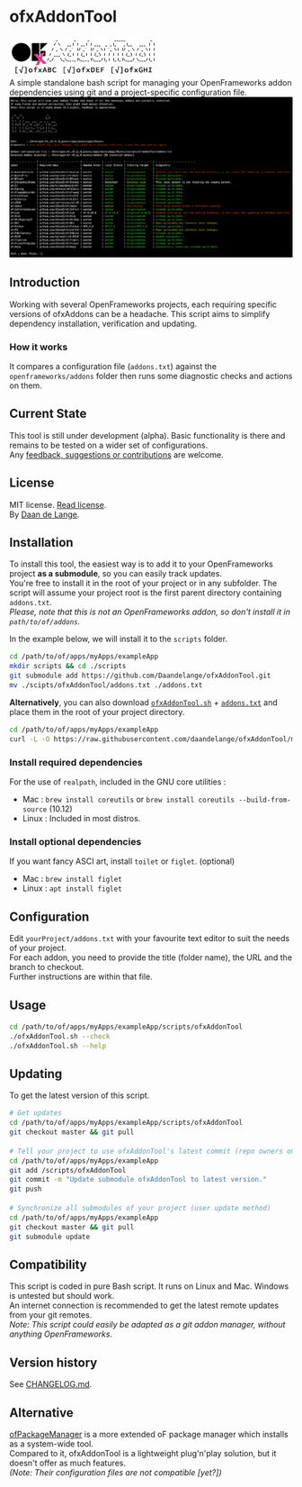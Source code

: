 ofxAddonTool
============
![ofxAddonTool](./ofxaddons_thumbnail.png)  
A simple standalone bash script for managing your OpenFrameworks addon dependencies using git and a project-specific configuration file.  
![ofxAddonTool Screenshot](./ofxAddonTool_screenshot.png)  

Introduction
------------
Working with several OpenFrameworks projects, each requiring specific versions of ofxAddons can be a headache. This script aims to simplify dependency installation, verification and updating.  

### How it works
It compares a configuration file (`addons.txt`) against the `openframeworks/addons` folder then runs some diagnostic checks and actions on them.

Current State
-------------
This tool is still under development (alpha). Basic functionality is there and remains to be tested on a wider set of configurations.  
Any [feedback, suggestions or contributions](https://github.com/Daandelange/ofxAddonTool/issues) are welcome.

License
-------
MIT license. [Read license](./LICENSE.md).  
By [Daan de Lange](http://daandelange.com/).

Installation
------------
To install this tool, the easiest way is to add it to your OpenFrameworks project **as a submodule**, so you can easily track updates.  
You're free to install it in the root of your project or in any subfolder. The script will assume your project root is the first parent directory containing `addons.txt`.  
*Please, note that this is not an OpenFrameworks addon, so don't install it in `path/to/of/addons`.*  


In the example below, we will install it to the `scripts` folder.
````bash
cd /path/to/of/apps/myApps/exampleApp
mkdir scripts && cd ./scripts
git submodule add https://github.com/Daandelange/ofxAddonTool.git
mv ./scipts/ofxAddonTool/addons.txt ./addons.txt
````

**Alternatively**, you can also download [`ofxAddonTool.sh`](https://raw.githubusercontent.com/daandelange/ofxAddonTool/master/ofxAddonTool.sh) + [`addons.txt`](https://raw.githubusercontent.com/daandelange/ofxAddonTool/master/addons.txt) and place them in the root of your project directory.  
````bash
cd /path/to/of/apps/myApps/exampleApp
curl -L -O https://raw.githubusercontent.com/daandelange/ofxAddonTool/master/addons.txt -L -O https://raw.githubusercontent.com/daandelange/ofxAddonTool/master/ofxAddonTool.sh
````

### Install required dependencies
For the use of `realpath`, included in the GNU core utilities :
- Mac : `brew install coreutils` or `brew install coreutils --build-from-source` (10.12)
- Linux : Included in most distros.

### Install optional dependencies
If you want fancy ASCI art, install `toilet` or `figlet`. (optional)
- Mac : `brew install figlet`
- Linux : `apt install figlet`

Configuration
-----
Edit `yourProject/addons.txt` with your favourite text editor to suit the needs of your project.    
For each addon, you need to provide the title (folder name), the URL and the branch to checkout.  
Further instructions are within that file.  

Usage
-----
````bash
cd /path/to/of/apps/myApps/exampleApp/scripts/ofxAddonTool
./ofxAddonTool.sh --check
./ofxAddonTool.sh --help
````

Updating
--------
To get the latest version of this script.
````bash
# Get updates
cd /path/to/of/apps/myApps/exampleApp/scripts/ofxAddonTool
git checkout master && git pull

# Tell your project to use ofxAddonTool's latest commit (repo owners only)
cd /path/to/of/apps/myApps/exampleApp
git add /scripts/ofxAddonTool
git commit -m "Update submodule ofxAddonTool to latest version."
git push

# Synchronize all submodules of your project (user update method)
cd /path/to/of/apps/myApps/exampleApp
git checkout master && git pull
git submodule update
````

Compatibility
-------------
This script is coded in pure Bash script. It runs on Linux and Mac. Windows is untested but should work.  
An internet connection is recommended to get the latest remote updates from your git remotes.  
*Note: This script could easily be adapted as a git addon manager, without anything OpenFrameworks.*


Version history
---------------
See [CHANGELOG.md](./CHANGELOG.md).


Alternative
-----------
[ofPackageManager](https://github.com/thomasgeissl/ofPackageManager) is a more extended oF package manager which installs as a system-wide tool.  
Compared to it, ofxAddonTool is a lightweight plug'n'play solution, but it doesn't offer as much features.  
*(Note: Their configuration files are not compatible [yet?])*

